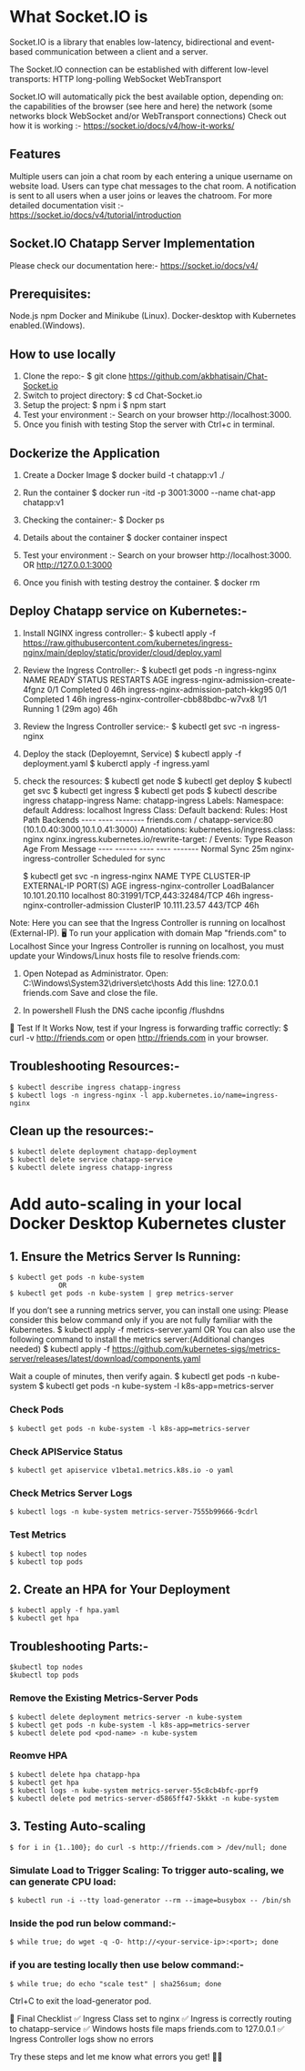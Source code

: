 # What Socket.IO is
Socket.IO is a library that enables low-latency, bidirectional and event-based communication between a client and a server.

The Socket.IO connection can be established with different low-level transports:
HTTP long-polling
WebSocket
WebTransport

Socket.IO will automatically pick the best available option, depending on:
the capabilities of the browser (see here and here)
the network (some networks block WebSocket and/or WebTransport connections)
Check out how it is working :- https://socket.io/docs/v4/how-it-works/

## Features
Multiple users can join a chat room by each entering a unique username on website load.
Users can type chat messages to the chat room.
A notification is sent to all users when a user joins or leaves the chatroom.
For more detailed documentation visit :- https://socket.io/docs/v4/tutorial/introduction

## Socket.IO Chatapp Server Implementation
Please check our documentation here:- https://socket.io/docs/v4/

## Prerequisites:
Node.js
npm
Docker and Minikube (Linux). 
Docker-desktop with Kubernetes enabled.(Windows).

## How to use locally
1. Clone the repo:-
    $ git clone https://github.com/akbhatisain/Chat-Socket.io
2. Switch to project directory:
    $ cd Chat-Socket.io
3. Setup the project:
    $ npm i
    $ npm start
4. Test your environment :- Search on your browser http://localhost:3000.
5. Once you finish with testing Stop the server with Ctrl+c in terminal.

## Dockerize the Application
1. Create a Docker Image
    $ docker build -t chatapp:v1 ./

2. Run the container 
    $ docker run -itd -p 3001:3000 --name chat-app chatapp:v1

3. Checking the container:-
    $ Docker ps

4. Details about the container
    $ docker container inspect <CONTAINER ID>

5. Test your environment :- Search on your browser http://localhost:3000. OR http://127.0.0.1:3000

6. Once you finish with testing destroy the container.
    $ docker rm <CONTAINER ID>

## Deploy Chatapp service on Kubernetes:-
1. Install NGINX ingress controller:-
    $ kubectl apply -f https://raw.githubusercontent.com/kubernetes/ingress-nginx/main/deploy/static/provider/cloud/deploy.yaml

2. Review the Ingress Controller:-
    $ kubectl get pods -n ingress-nginx
    NAME                                       READY   STATUS      RESTARTS      AGE
    ingress-nginx-admission-create-4fgnz       0/1     Completed   0             46h
    ingress-nginx-admission-patch-kkg95        0/1     Completed   1             46h
    ingress-nginx-controller-cbb88bdbc-w7vx8   1/1     Running     1 (29m ago)   46h

3. Review the Ingress Controller service:-
    $ kubectl get svc -n ingress-nginx

4. Deploy the stack (Deployemnt, Service) 
    $ kubectl apply -f deployment.yaml
    $ kuberctl apply -f ingress.yaml

5. check the resources:
    $ kubectl get node
    $ kubectl get deploy
    $ kubectl get svc
    $ kubectl get ingress
    $ kubectl get pods
    $ kubectl describe ingress chatapp-ingress
      Name:             chatapp-ingress
      Labels:           <none>
      Namespace:        default
      Address:          localhost
      Ingress Class:    <none>
      Default backend:  <default>
      Rules:
        Host         Path  Backends
        ----         ----  --------
        friends.com
                     /   chatapp-service:80 (10.1.0.40:3000,10.1.0.41:3000)
      Annotations:   kubernetes.io/ingress.class: nginx
                     nginx.ingress.kubernetes.io/rewrite-target: /
      Events:
        Type    Reason  Age   From                      Message
        ----    ------  ----  ----                      -------
        Normal  Sync    25m   nginx-ingress-controller  Scheduled for sync

    $ kubectl get svc -n ingress-nginx
    NAME                                 TYPE           CLUSTER-IP      EXTERNAL-IP   PORT(S)                      AGE
    ingress-nginx-controller             LoadBalancer   10.101.20.110   localhost     80:31991/TCP,443:32484/TCP   46h
    ingress-nginx-controller-admission   ClusterIP      10.111.23.57    <none>        443/TCP                      46h

Note: Here you can see that the Ingress Controller is running on localhost (External-IP).
🖥️ To run your application with domain Map "friends.com" to Localhost
Since your Ingress Controller is running on localhost, you must update your Windows/Linux hosts file to resolve friends.com:

1. Open Notepad as Administrator.
Open: C:\Windows\System32\drivers\etc\hosts
Add this line:
127.0.0.1 friends.com
Save and close the file.

2. In powershell Flush the DNS cache
ipconfig /flushdns

🔬 Test If It Works
Now, test if your Ingress is forwarding traffic correctly:
    $ curl -v http://friends.com
or open http://friends.com in your browser.

## Troubleshooting Resources:-

    $ kubectl describe ingress chatapp-ingress
    $ kubectl logs -n ingress-nginx -l app.kubernetes.io/name=ingress-nginx

## Clean up the resources:-
    $ kubectl delete deployment chatapp-deployment
    $ kubectl delete service chatapp-service
    $ kubectl delete ingress chatapp-ingress

# Add auto-scaling in your local Docker Desktop Kubernetes cluster

## 1. Ensure the Metrics Server Is Running:
    $ kubectl get pods -n kube-system
                OR
    $ kubectl get pods -n kube-system | grep metrics-server

If you don’t see a running metrics server, you can install one using:
Please consider this below command only if you are not fully  familiar with the Kubernetes.
    $ kubectl apply -f metrics-server.yaml
              OR
You can also use the following command to install the metrics server:(Additional changes needed)
    $ kubectl apply -f https://github.com/kubernetes-sigs/metrics-server/releases/latest/download/components.yaml

Wait a couple of minutes, then verify again.
    $ kubectl get pods -n kube-system
    $ kubectl get pods -n kube-system -l k8s-app=metrics-server

### Check Pods
    $ kubectl get pods -n kube-system -l k8s-app=metrics-server

### Check APIService Status
    $ kubectl get apiservice v1beta1.metrics.k8s.io -o yaml

### Check Metrics Server Logs
    $ kubectl logs -n kube-system metrics-server-7555b99666-9cdrl

### Test Metrics
    $ kubectl top nodes
    $ kubectl top pods

## 2. Create an HPA for Your Deployment
    $ kubectl apply -f hpa.yaml
    $ kubectl get hpa

## Troubleshooting Parts:-
    $kubectl top nodes
    $kubectl top pods

### Remove the Existing Metrics-Server Pods
    $ kubectl delete deployment metrics-server -n kube-system
    $ kubectl get pods -n kube-system -l k8s-app=metrics-server
    $ kubectl delete pod <pod-name> -n kube-system

### Reomve HPA 
    $ kubectl delete hpa chatapp-hpa
    $ kubectl get hpa
    $ kubectl logs -n kube-system metrics-server-55c8cb4bfc-pprf9
    $ kubectl delete pod metrics-server-d5865ff47-5kkkt -n kube-system

## 3. Testing Auto-scaling
    $ for i in {1..100}; do curl -s http://friends.com > /dev/null; done

### Simulate Load to Trigger Scaling: To trigger auto-scaling, we can generate CPU load:
    $ kubectl run -i --tty load-generator --rm --image=busybox -- /bin/sh

### Inside the pod run below command:-
    $ while true; do wget -q -O- http://<your-service-ip>:<port>; done

### if you are testing locally then use below command:-
    $ while true; do echo "scale test" | sha256sum; done

Ctrl+C to exit the load-generator pod.

🚀 Final Checklist
✅ Ingress Class set to nginx
✅ Ingress is correctly routing to chatapp-service
✅ Windows hosts file maps friends.com to 127.0.0.1
✅ Ingress Controller logs show no errors

Try these steps and let me know what errors you get! 🚀🔥
